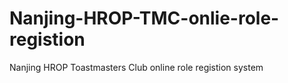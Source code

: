 Nanjing-HROP-TMC-onlie-role-registion
=====================================

Nanjing HROP Toastmasters Club online role registion system